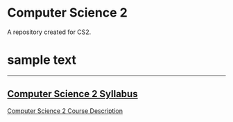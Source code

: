 # Computer Science 2
A repository created for CS2.
# sample text   
---
[Computer Science 2 Syllabus](https://github.com/Nicholas77/Computer-Science/blob/master/syllabus.md)
---
[Computer Science 2 Course Description](https://github.com/Nicholas77/Computer-Science/blob/master/Course-Description.md)
